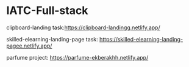 # IATC-Full-stack

  clipboard-landing task:https://clipboard-landingg.netlify.app/
  
  skilled-elearning-landing-page task: https://skilled-elearning-landing-pagee.netlify.app/
  
  parfume project: https://parfume-ekberakhh.netlify.app/
